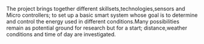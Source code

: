 
The project brings together different skillsets,technologies,sensors and Micro controllers; to set up a basic smart system whose goal is to determine and control the energy used in different conditions.Many possibilities remain as potential ground for research but for a start; distance,weather conditions and  time of day are investigated.
